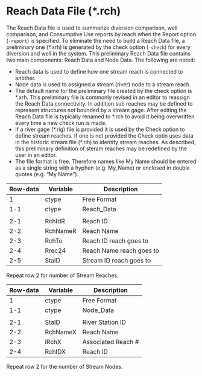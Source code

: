 # Reach Data File (*.rch) #

The Reach Data file is used to summarize diversion comparison, well comparison, and Consumptive Use reports 
by reach when the Report option (`-report`) is specified. To eliminate the need to build a Reach Data file, a 
preliminary one (\*.xrh) is generated by the check option (`-check`) for every diversion and well in the system. 
This preliminary Reach Data file contains two main components: Reach Data and Node Data. The following are noted:

* Reach data is used to define how one stream reach is connected to another.
* Node data is used to assigned a stream (river) node to a stream reach.
* The default name for the preliminary file created by the check option is \*.xrh. This preliminary file is commonly revised in an editor to reassign the Reach Data connectivity. In addition sub reaches may be defined to represent structures not bounded by a stream gage. After editing the Reach Data file is typically renamed to \*.rch to avoid it being overwritten every time a new check run is made.
* If a river gage (\*.rig) file is provided it is used by the Check option to define stream reaches. If one is not provided the Check optin uses data in the historic stream file (\*.rih) to identify stream reaches. As described, this preliminary definition of steram reaches may be redefined by the user in an editor.  
* The file format is free. Therefore names like My Name should be entered as a single string with a hyphen (e.g. My_Name) or enclosed in double quotes (e.g. “My Name”).

| Row-data							| Variable						| Description 								|				
| ------------------				| --------------------			| --------									|
| 1	 								| ctype							| Free Format
| 1-1								| ctype							| Reach_Data
| | | |
| 2-1								| RchIdR						| Reach ID
| 2-2								| RchNameR						| Reach Name
| 2-3								| RchTo							| Reach ID reach goes to 
| 2-4								| Rrec24						| Reach Name reach goes to
| 2-5								| StaID							| Stream ID reach goes to

Repeat row 2 for number of Stream Reaches.

| Row-data							| Variable						| Description
| ------------------				| --------------------			| --------									|
| 1									| ctype							| Free Format
| 1-1								| ctype							| Node_Data
| | | |
| 2-1								| StaID							| River Station ID
| 2-2								| RchNameX						| Reach Name
| 2-3								| iRchX							| Associated Reach #
| 2-4								| RchIDX						| Reach ID

Repeat row 2 for the number of Stream Nodes.
